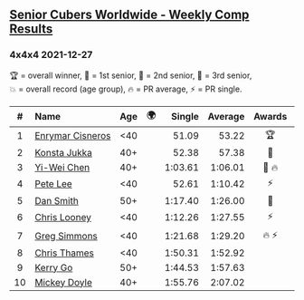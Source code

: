 <style>table {white-space: nowrap;}</style>
<link rel="stylesheet" type="text/css" href="/scw-comp/css/flags.css" />

## [Senior Cubers Worldwide - Weekly Comp Results](/scw-comp/results/)
### 4x4x4 2021-12-27

<span style="white-space: nowrap;">🏆 = overall winner</span>, <span style="white-space: nowrap;">🥇 = 1st senior</span>, <span style="white-space: nowrap;">🥈 = 2nd senior</span>, <span style="white-space: nowrap;">🥉 = 3rd senior</span>, <span style="white-space: nowrap;">💥 = overall record (age group)</span>, <span style="white-space: nowrap;">🔥 = PR average</span>, <span style="white-space: nowrap;">⚡ = PR single</span>.

| # | Name | Age | 🌍 | Single | Average | Awards | Solve 1 | Solve 2 | Solve 3 | Solve 4 | Solve 5 | Video |
| :--: | :-- | :--: | :--: | --: | --: | :--: | --: | --: | --: | --: | --: | :-- |
| 1 | [Enrymar Cisneros](../../persons/enrymar_cisneros/444.md) | <40 | <i class="flag flag-VE" /> | 51.09 | 53.22 | 🏆 | 53.59 | 51.09 | 52.06 | 54.00 | 1:06.77 | [Desktop](https://www.facebook.com/events/364077578855426/permalink/371693138093870) / [Mobile](https://m.facebook.com/events/364077578855426?view=permalink&id=371693138093870) |
| 2 | [Konsta Jukka](../../persons/konsta_jukka/444.md) | 40+ | <i class="flag flag-FI" /> | 52.38 | 57.38 | 🥇 | 55.37 | 57.64 | 59.61 | 59.12 | 52.38 | [Desktop](https://www.facebook.com/events/364077578855426/permalink/372342998028884) / [Mobile](https://m.facebook.com/events/364077578855426?view=permalink&id=372342998028884) |
| 3 | [Yi-Wei Chen](../../persons/yi_wei_chen/444.md) | 40+ | <i class="flag flag-TW" /> | 1:03.61 | 1:06.01 | 🥈 🔥 | 1:06.12 | 1:06.44 | 1:03.61 | 1:05.46 | 1:06.58 | [Desktop](https://www.facebook.com/events/364077578855426/permalink/369832801613237) / [Mobile](https://m.facebook.com/events/364077578855426?view=permalink&id=369832801613237) |
| 4 | [Pete Lee](../../persons/pete_lee/444.md) | <40 | <i class="flag flag-GB" /> | 52.61 | 1:10.42 | ⚡ | 52.61 | 1:15.54 | 1:04.86 | 1:15.43 | 1:10.96 | [Desktop](https://www.facebook.com/events/364077578855426/permalink/372172898045894) / [Mobile](https://m.facebook.com/events/364077578855426?view=permalink&id=372172898045894) |
| 5 | [Dan Smith](../../persons/dan_smith/444.md) | 50+ | <i class="flag flag-US" /> | 1:17.40 | 1:26.00 | 🥉 | 1:27.35 | 1:26.87 | 1:17.40 | 1:27.24 | 1:23.90 | [Desktop](https://www.facebook.com/events/364077578855426/permalink/372202611376256) / [Mobile](https://m.facebook.com/events/364077578855426?view=permalink&id=372202611376256) |
| 6 | [Chris Looney](../../persons/chris_looney/444.md) | <40 | <i class="flag flag-US" /> | 1:12.26 | 1:27.55 | ⚡ | 1:12.26 | 1:19.09 | 1:44.19 | 1:19.38 | DNF | [Desktop](https://www.facebook.com/chris.looney/videos/704903463826517) / [Mobile](https://m.facebook.com/chris.looney/videos/704903463826517) |
| 7 | [Greg Simmons](../../persons/greg_simmons/444.md) | <40 | <i class="flag flag-GB" /> | 1:21.68 | 1:29.20 | 🔥 ⚡ | 1:26.54 | 1:21.68 | 1:32.36 | 1:37.70 | 1:28.71 | [Desktop](https://www.facebook.com/events/364077578855426/permalink/369444951652022) / [Mobile](https://m.facebook.com/events/364077578855426?view=permalink&id=369444951652022) |
| 8 | [Chris Thames](../../persons/chris_thames/444.md) | <40 | <i class="flag flag-US" /> | 1:50.31 | 1:52.92 |  | 1:50.31 | 1:57.48 | 1:50.98 | DNS | DNS | [Desktop](https://www.facebook.com/events/364077578855426/permalink/367593698503814) / [Mobile](https://m.facebook.com/events/364077578855426?view=permalink&id=367593698503814) |
| 9 | [Kerry Go](../../persons/kerry_go/444.md) | 50+ | <i class="flag flag-US" /> | 1:44.53 | 1:57.63 |  | 2:23.40 | 1:44.96 | 1:44.53 | DNS | DNS | [Desktop](https://www.facebook.com/events/364077578855426/permalink/366426501953867) / [Mobile](https://m.facebook.com/events/364077578855426?view=permalink&id=366426501953867) |
| 10 | [Mickey Doyle](../../persons/mickey_doyle/444.md) | 40+ | <i class="flag flag-US" /> | 1:55.76 | 2:07.02 |  | 2:15.72 | 1:55.76 | 2:09.58 | DNS | DNS | [Desktop](https://www.facebook.com/events/364077578855426/permalink/372243174705533) / [Mobile](https://m.facebook.com/events/364077578855426?view=permalink&id=372243174705533) |

<!-- Global site tag (gtag.js) - Google Analytics -->
<script async src="https://www.googletagmanager.com/gtag/js?id=UA-86348435-3"></script>
<script>window.dataLayer = window.dataLayer || []; function gtag() {dataLayer.push(arguments);} gtag('js', new Date()); gtag('config', 'UA-86348435-3');</script>
